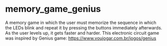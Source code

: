 # memory_game_genius
A memory game in which the user must memorize the sequence in which the LEDs blink and repeat it by pressing the buttons immediately afterwards. As the user levels up, it gets faster and harder.
This electronic circuit game was inspired by Genius game:
https://www.voujogar.com.br/jogos/genius
